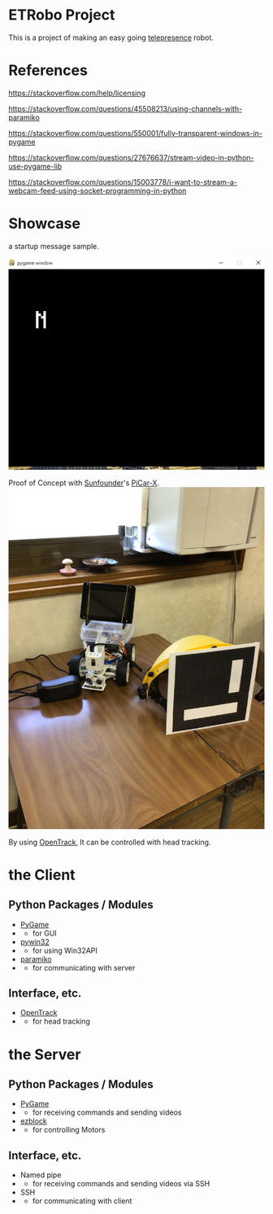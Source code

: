 # ETRobo Project
This is a project of making an easy going [telepresence](https://en.wikipedia.org/wiki/Telepresence) robot.

# References
https://stackoverflow.com/help/licensing

https://stackoverflow.com/questions/45508213/using-channels-with-paramiko

https://stackoverflow.com/questions/550001/fully-transparent-windows-in-pygame

https://stackoverflow.com/questions/27676637/stream-video-in-python-use-pygame-lib

https://stackoverflow.com/questions/15003778/i-want-to-stream-a-webcam-feed-using-socket-programming-in-python

# Showcase

a startup message sample.

![a startup message sample](https://raw.githubusercontent.com/neetandgeeks/easygoingtelepresencerobot/main/pictures/StartupMessageSample.gif)

Proof of Concept with [Sunfounder](https://github.com/sunfounder)'s [PiCar-X](https://www.sunfounder.com/products/picar-x).
![PoC](https://raw.githubusercontent.com/neetandgeeks/easygoingtelepresencerobot/main/pictures/ProofofConcept001.jpg)

By using [OpenTrack](https://github.com/opentrack/opentrack), It can be controlled with head tracking.

# the Client

## Python Packages / Modules

* [PyGame](https://www.pygame.org/docs/)
* * for GUI
* [pywin32](https://github.com/mhammond/pywin32)
* * for using Win32API
* [paramiko](https://www.paramiko.org/)
* * for communicating with server

## Interface, etc.

* [OpenTrack](https://github.com/opentrack/opentrack)
* * for head tracking

# the Server

## Python Packages / Modules

* [PyGame](https://www.pygame.org/docs/)
* * for receiving commands and sending videos
* [ezblock](https://github.com/sunfounder-ezblock/ezb-pi)
* * for controlling Motors

## Interface, etc.

* Named pipe
* * for receiving commands and sending videos via SSH
* SSH
* * for communicating with client
